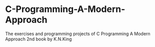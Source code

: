 # C-Programming-A-Modern-Approach
The exercises and programming projects of C Programming A Modern Approach 2nd book by K.N.King
